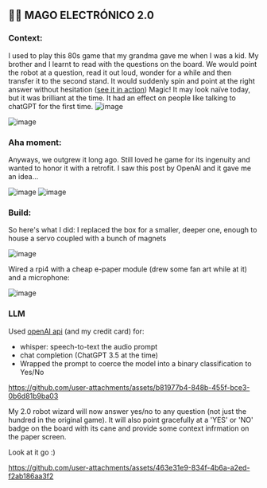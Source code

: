 ## 🤖💡 MAGO ELECTRÓNICO 2.0

### Context:

I used to play this 80s game that my grandma gave me when I was a kid. My brother and I learnt to read with the questions on the board. We would point the robot at a question, read it out loud, wonder for a while and then transfer it to the second stand. 
It would suddenly spin and point at the right answer without hesitation ([see it in action](https://www.youtube.com/watch?v=QE0VkjnnxO4)) Magic! It may look naïve today, but it was brilliant at the time. It had an effect on people like talking to chatGPT for the first time.
![image](https://github.com/user-attachments/assets/4f07182b-2387-4238-b37f-2104f9822e7b)

![image](https://github.com/user-attachments/assets/df2ae795-7fbf-4cd8-bbab-7d2661dafa27)

### Aha moment:
Anyways, we outgrew it long ago. Still loved he game for its ingenuity and wanted to honor it with a retrofit. I saw this post by OpenAI and it gave me an idea...

![image](https://github.com/user-attachments/assets/25f5afa5-400e-4e58-b33a-9bc08ace62d3)
![image](https://github.com/user-attachments/assets/da398c51-f94d-4a82-bdaa-9df2ce4eca35)

### Build:
So here's what I did:
I replaced the box for a smaller, deeper one, enough to house a servo coupled with a bunch of magnets

![image](https://github.com/user-attachments/assets/f511cc43-9db4-4718-b899-452bf2843b60)

Wired a rpi4 with a cheap e-paper module (drew some fan art while at it) and a microphone:

![image](https://github.com/user-attachments/assets/95f5fb26-563f-4393-a092-272b0c2ac8f3)

### LLM
Used [openAI api](https://openai.com/api/) (and my credit card) for:
- whisper: speech-to-text the audio prompt
- chat completion (ChatGPT 3.5 at the time)
- Wrapped the prompt to coerce the model into a binary classification to Yes/No

https://github.com/user-attachments/assets/b81977b4-848b-455f-bce3-0b6d81b9ba03

My 2.0 robot wizard will now answer yes/no to any question (not just the hundred in the original game). It will also point gracefully at a 'YES' or 'NO' badge on the board with its cane and provide some context infrmation on the paper screen.

Look at it go :)

https://github.com/user-attachments/assets/463e31e9-834f-4b6a-a2ed-f2ab186aa3f2

